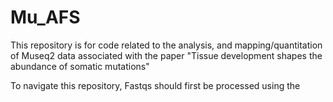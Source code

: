 # Mu_AFS
This repository is for code related to the analysis, and mapping/quantitation of Museq2 data associated with the paper "Tissue development shapes the abundance of somatic mutations"

To navigate this repository, Fastqs should first be processed using the 
